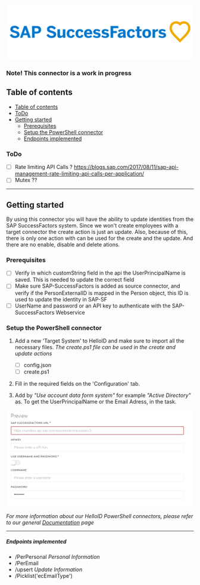 ![image](assets/SAP-SuccessFactors.png)
### Note!  This connector is a work in progress


## Table of contents

- [Table of contents](###Table-of-contents)
- [ToDo](###ToDo)
- [Getting started](#Getting-started)
  + [Prerequisites](####Prerequisites)
  + [Setup the PowerShell connector](#Setup-the-PowerShell-connector)
  + [Endpoints implemented](#Endpoints-implemented)
  
### ToDo
 - [ ] Rate limiting API Calls ? https://blogs.sap.com/2017/08/11/sap-api-management-rate-limiting-api-calls-per-application/
 - [ ] Mutex ??
---
## Getting started


By using this connector you will have the ability to update identities from the SAP SuccessFactors system. Since we won't create employees with a target connector the create action is just an update. Also, because of this, there is only one action with can be used for the create and the update. And there are no enable, disable and delete ations.

### Prerequisites

- [ ] Verify in which customString field in the api the UserPrincipalName is saved. This is needed to update the correct field
- [ ] Make sure SAP-SuccessFactors is added as source connector, and verify if the PersonExternalID is mapped in the Person object, this ID is used to update the identity in SAP-SF
- [ ] UserName and password or an API key to authenticate with the SAP-SuccessFactors Webservice

### Setup the PowerShell connector

1. Add a new 'Target System' to HelloID and make sure to import all the necessary files.
_The create.ps1 file can be used in the create and update actions_

    - [ ] config.json
    - [ ] create.ps1 

2. Fill in the required fields on the 'Configuration' tab.

3. Add by _"Use account data form system"_ for example _"Active Directory"_ as. To get the UserPrincipalName or the Email Adress, in the task.


 


![image](./assets/config.jpg)

_For more information about our HelloID PowerShell connectors, please refer to our general [Documentation](https://docs.helloid.com/hc/en-us/articles/360012558020-How-to-configure-a-custom-PowerShell-target-connector) page_


---


##### Endpoints implemented

- /PerPersonal *Personal Information*
- /PerEmail
- /upsert  *Update Information*
- /Picklist('ecEmailType')

